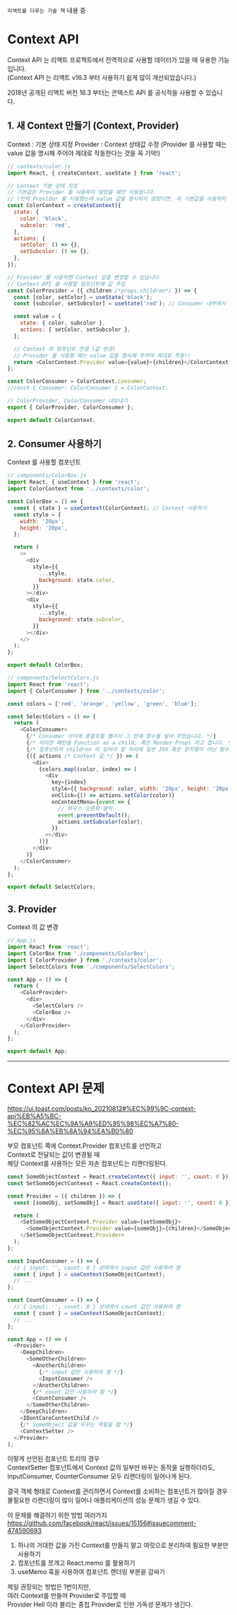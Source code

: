 `리액트를 다루는 기술 책` 내용 중

# Context API

Context API 는 리액트 프로젝트에서 전역적으로 사용할 데이터가 있을 때 유용한 기능입니다.  
(Context API 는 리액트 v16.3 부터 사용하기 쉽게 많이 개선되었습니다.)

2018년 공개된 리액트 버전 16.3 부터는 콘텍스트 API 를 공식적을 사용할 수 있습니다.

## 1. 새 Context 만들기 (Context, Provider)

Context : 기본 상태 지정
Provider : Context 상태값 수정 (Provider 를 사용할 때는 value 값을 명시해 주어야 제대로 작동한다는 것을 꼭 기억!)

```javascript
// contexts/color.js
import React, { createContext, useState } from 'react';

// Context 기본 상태 지정
// 기본값은 Provider 를 사용하지 않았을 때만 사용됩니다.
// (만약 Provider 를 사용했는데 value 값을 명시하지 않았다면, 이 기본값을 사용하지 않기 떄문에 오류가 발생합니다.)
const ColorContext = createContext({
  state: {
    color: 'block',
    subcolor: 'red',
  },
  actions: {
    setColor: () => {},
    setSubcolor: () => {},
  },
});

// Provider 를 사용하면 Context 값을 변경할 수 있습니다.
// Context API 를 사용할 컴포넌트에 값 주입
const ColorProvider = ({ children /*props.children*/ }) => {
  const [color, setColor] = useState('black');
  const [subcolor, setSubcolor] = useState('red'); // Consumer 내부에서 상태 변경이 가능하도록 합니다.

  const value = {
    state: { color, subcolor },
    actions: { setColor, setSubcolor },
  };

  // Context 와 컴포넌트 연결 (값 변경)
  // Provider 를 사용할 떄는 value 값을 명시해 주어야 제대로 작동!!
  return <ColorContext.Provider value={value}>{children}</ColorContext.Provider>;
};

const ColorConsumer = ColorContext.Consumer;
//const { Consumer: ColorConsumer } = ColorContext;

// ColorProvider, ColorConsumer 내보내기
export { ColorProvider, ColorConsumer };

export default ColorContext;
```

## 2. Consumer 사용하기

Context 를 사용할 컴포넌트

```javascript
// components/ColorBox.js
import React, { useContext } from 'react';
import ColorContext from '../contexts/color';

const ColorBox = () => {
  const { state } = useContext(ColorContext); // Context 사용하기
  const style = {
    width: '20px',
    height: '20px',
  };

  return (
    <>
      <div
        style={{
          ...style,
          background: state.color,
        }}
      ></div>
      <div
        style={{
          ...style,
          background: state.subcolor,
        }}
      ></div>
    </>
  );
};

export default ColorBox;
```

```javascript
// components/SelectColors.js
import React from 'react';
import { ColorConsumer } from '../contexts/color';

const colors = ['red', 'orange', 'yellow', 'green', 'blue'];

const SelectColors = () => {
  return (
    <ColorConsumer>
      {/* Consumer 사이에 중괄호를 열어서 그 안에 함수를 넣어 주었습니다. */}
      {/* 이러한 패턴을 Function as a child, 혹은 Render Props 라고 합니다. */}
      {/* 컴포넌트의 children 이 있어야 할 자리에 일반 JSX 혹은 문자열이 아닌 함수를 전달하는 것이죠. */}
      {({ actions /* Context 값 */ }) => (
        <div>
          {colors.map((color, index) => (
            <div
              key={index}
              style={{ background: color, width: '20px', height: '20px' }}
              onClick={() => actions.setColor(color)}
              onContextMenu={event => {
                // 마우스 오른쪽 클릭
                event.preventDefault();
                actions.setSubcolor(color);
              }}
            ></div>
          ))}
        </div>
      )}
    </ColorConsumer>
  );
};

export default SelectColors;
```

## 3. Provider

Context 의 값 변경

```javascript
// App.js
import React from 'react';
import ColorBox from './components/ColorBox';
import { ColorProvider } from './contexts/color';
import SelectColors from './components/SelectColors';

const App = () => {
  return (
    <ColorProvider>
      <div>
        <SelectColors />
        <ColorBox />
      </div>
    </ColorProvider>
  );
};

export default App;
```

---

# Context API 문제

https://ui.toast.com/posts/ko_20210812#%EC%99%9C-context-api%EB%A5%BC-%EC%82%AC%EC%9A%A9%ED%95%98%EC%A7%80-%EC%95%8A%EB%8A%94%EA%B0%80

부모 컴포넌트 쪽에 Context.Provider 컴포넌트를 선언하고  
Context로 전달되는 값이 변경될 때  
해당 Context를 사용하는 모든 자손 컴포넌트는 리랜더링된다.

```javascript
const SomeObjectContext = React.createContext({ input: '', count: 0 });
const SetSomeObjectConteext = React.createContext();

const Provider = ({ children }) => {
  const [someObj, setSomeObj] = React.useState({ input: '', count: 0 });

  return (
    <SetSomeObjectConteext.Provider value={setSomeObj}>
      <SomeObjectContext.Provider value={someObj}>{children}</SomeObjectContext.Provider>
    </SetSomeObjectConteext.Provider>
  );
};
```

```javascript
const InputConsumer = () => {
  // { input: '', count: 0 } 상태에서 input 값만 사용하려 함
  const { input } = useContext(SomeObjectContext);
  // ...
};

const CountConsumer = () => {
  // { input: '', count: 0 } 상태에서 count 값만 사용하려 함
  const { count } = useContext(SomeObjectContext);
  // ...
};

const App = () => (
  <Provider>
    <DeepChildren>
      <SomeOtherChildren>
        <AnotherChildren>
          {/* input 값만 사용하려 함 */}
          <InputConsumer />
        </AnotherChildren>
        {/* count 값만 사용하려 함 */}
        <CountConsumer />
      </SomeOtherChildren>
    </DeepChildren>
    <IDontCareContextChild />
    {/* SomeObject 값을 비꾸는 역할을 함 */}
    <ContextSetter />
  </Provider>
);
```

이렇게 선언된 컴포넌트 트리의 경우  
ContextSetter 컴포넌트에서 Context 값의 일부만 바꾸는 동작을 실행하더라도,  
InputConsumer, CounterConsumer 모두 리랜더링이 일어나게 된다.

결국 객체 형태로 Context를 관리하면서 Context를 소비하는 컴포넌트가 많아질 경우 불필요한 리랜더링이 많이 일어나 애플리케이션의 성능 문제가 생길 수 있다.

이 문제를 해결하기 위한 방법 여러가지  
https://github.com/facebook/react/issues/15156#issuecomment-474590693

1. 하나의 거대한 값을 가진 Context를 만들지 말고 여럿으로 분리하여 필요한 부분만 사용하기
2. 컴포넌트를 쪼개고 React.memo 를 활용하기
3. useMemo 훅을 사용하여 컴포넌트 랜더링 부분을 감싸기

제일 권장되는 방법은 1번이지만,  
여러 Context를 만들어 Provider로 주입할 때  
Provider Hell 이라 불리는 중첩 Provider로 인한 가독성 문제가 생긴다.

